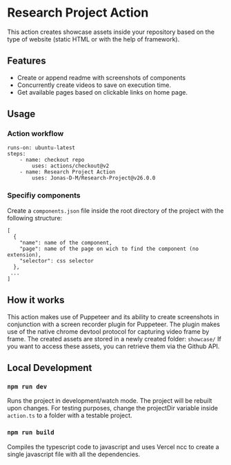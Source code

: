 # Research Project Action
This action creates showcase assets inside your repository based on the type of website (static HTML or with the help of framework).

## Features
- Create or append readme with screenshots of components
- Concurrently create videos to save on execution time.
- Get available pages based on clickable links on home page.

## Usage
### Action workflow
```
runs-on: ubuntu-latest
steps:
    - name: checkout repo
        uses: actions/checkout@v2
    - name: Research Project Action
        uses: Jonas-D-M/Research-Project@v26.0.0
```
### Specifiy components
Create a `components.json` file inside the root directory of the project with the following structure:
```
[
  {
    "name": name of the component,
    "page": name of the page on wich to find the component (no extension),
    "selector": css selector
  },
 ...
]

```

## How it works
This action makes use of Puppeteer and its ability to create screenshots in conjunction with a screen recorder plugin for Puppeteer.
The plugin makes use of the native chrome devtool protocol for capturing video frame by frame. The created assets are stored in a newly created folder: `showcase/`
If you want to access these assets, you can retrieve them via the Github API.

## Local Development

### `npm run dev`
Runs the project in development/watch mode. The project will be rebuilt upon changes. For testing purposes, change the projectDir variable inside `action.ts` to a folder with a testable project.

### `npm run build`
Compiles the typescript code to javascript and uses Vercel ncc to create a single javascript file with all the dependencies.